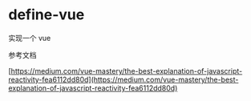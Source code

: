 # define-vue
实现一个 vue


参考文档

[https://medium.com/vue-mastery/the-best-explanation-of-javascript-reactivity-fea6112dd80d](https://medium.com/vue-mastery/the-best-explanation-of-javascript-reactivity-fea6112dd80d)
